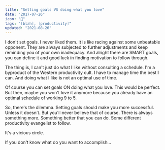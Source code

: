 ```yaml
---
title: "Setting goals VS doing what you love"
date: "2017-07-26"
icon: "🎯"
tags: "[blah], [productivity]"
updated: "2021-08-26"
---
```



I don't set goals. I never liked them. It is like racing against some unbeatable opponent. They are always subjected to further adjustments and keep reminding you of your own inadequacy. And alright there are SMART goals, you can define it and good luck in finding motivation to follow through.

The thing is, I can't just do what I like without consulting a schedule. I'm a byproduct of the Western productivity cult. I have to manage time the best I can. And doing what I like is not an optimal use of time.

Of course you can set goals ON doing what you love. This would be perfect. But then, maybe you won't love it anymore because you already have an optimal schedule of working 9 to 5.

So, there's the dilemma. Setting goals should make you more successful. Unless it doesn't. But you'll never believe that of course. There is always something more. Something better that you can do. Some different productivity evangelist to follow.

It's a vicious circle.

If you don't know what do you want to accomplish...
